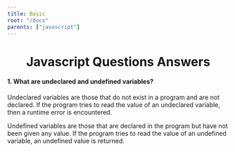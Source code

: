 ```yaml
---
title: Basic
root: "/docs"
parents: ["javascript"]
---
```

<h1 align="center">
  Javascript Questions Answers
</h1>

#### 1. What are undeclared and undefined variables?
Undeclared variables are those that do not exist in a program and are not declared. If the program tries to read the value of an undeclared variable, then a runtime error is encountered.

Undefined variables are those that are declared in the program but have not been given any value. If the program tries to read the value of an undefined variable, an undefined value is returned.
